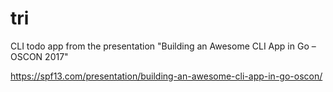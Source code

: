# tri
 CLI todo app from the presentation "Building an Awesome CLI App in Go – OSCON 2017" 

 https://spf13.com/presentation/building-an-awesome-cli-app-in-go-oscon/ 


